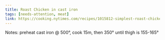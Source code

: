 ```yaml
---
title: Roast Chicken in cast iron
tags: [needs-attention, meat]
link: https://cooking.nytimes.com/recipes/1015812-simplest-roast-chicken
---
```

Notes: preheat cast iron @ 500°, cook 15m, then 350° until thigh is 155-165°  

